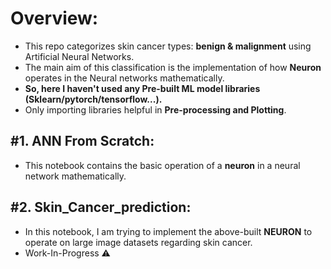 # Overview:
- This repo categorizes skin cancer types: **benign & malignment** using Artificial Neural Networks.
- The main aim of this classification is the implementation of how **Neuron** operates in the Neural networks mathematically.
- **So, here I haven't used any Pre-built ML model libraries (Sklearn/pytorch/tensorflow...).**
- Only importing libraries helpful in **Pre-processing and Plotting**.

## #1. ANN From Scratch:

- This notebook contains the basic operation of a **neuron** in a neural network mathematically.

## #2. Skin_Cancer_prediction:

- In this notebook, I am trying to implement the above-built **NEURON** to operate on large image datasets regarding skin cancer.
- Work-In-Progress ⚠️
